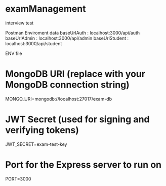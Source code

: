 # examManagement
interview test

Postman Enviroment data
baseUrlAuth : localhost:3000/api/auth
baseUrlAdmin : localhost:3000/api/admin
baseUrlStudent : localhost:3000/api/student


ENV file
# MongoDB URI (replace with your MongoDB connection string)
MONGO_URI=mongodb://localhost:27017/exam-db

# JWT Secret (used for signing and verifying tokens)
JWT_SECRET=exam-test-key

# Port for the Express server to run on
PORT=3000

